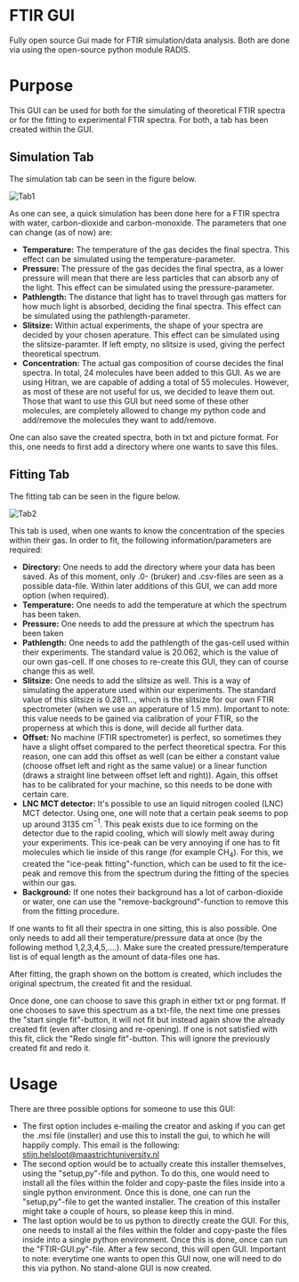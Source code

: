 # FTIR GUI
Fully open source Gui made for FTIR simulation/data analysis. Both are done via using the open-source python module RADIS.

# Purpose
This GUI can be used for both for the simulating of theoretical FTIR spectra or for the fitting to experimental FTIR spectra. For both, a tab has been created within the GUI. 

## Simulation Tab
The simulation tab can be seen in the figure below.

![Tab1](https://github.com/StijnHelsl98t/GUI_FTIR/assets/133780753/ae29160f-8db5-4146-b377-2d4f056d9a5e)

As one can see, a quick simulation has been done here for a FTIR spectra with water, carbon-dioxide and carbon-monoxide. The parameters that one can change (as of now) are:
- **Temperature:** The temperature of the gas decides the final spectra. This effect can be simulated using the temperature-parameter.
- **Pressure:** The pressure of the gas decides the final spectra, as a lower pressure will mean that there are less particles that can absorb any of the light. This effect can be simulated using the pressure-parameter.
- **Pathlength:** The distance that light has to travel through gas matters for how much light is absorbed, deciding the final spectra. This effect can be simulated using the pathlength-parameter. 
- **Slitsize:** Within actual experiments, the shape of your spectra are decided by your chosen aperature. This effect can be simulated using the slitsize-paramter. If left empty, no slitsize is used, giving the perfect theoretical spectrum.
- **Concentration:** The actual gas composition of course decides the final spectra. In total, 24 molecules have been added to this GUI. As we are using Hitran, we are capable of adding a total of 55 molecules. However, as most of these are not useful for us, we decided to leave them out. Those that want to use this GUI but need some of these other molecules, are completely allowed to change my python code and add/remove the molecules they want to add/remove.

One can also save the created spectra, both in txt and picture format. For this, one needs to first add a directory where one wants to save this files.

## Fitting Tab
The fitting tab can be seen in the figure below.

![Tab2](https://github.com/StijnHelsl98t/GUI_FTIR/assets/133780753/2adb9b76-8dec-47ff-af3f-f9f60636fd79)

This tab is used, when one wants to know the concentration of the species within their gas. In order to fit, the following information/parameters are required:
- **Directory:** One needs to add the directory where your data has been saved. As of this moment, only .0- (bruker) and .csv-files are seen as a possible data-file. Within later additions of this GUI, we can add more option (when required).
- **Temperature:** One needs to add the temperature at which the spectrum has been taken.
- **Pressure:** One needs to add the pressure at which the spectrum has been taken
- **Pathlength:** One needs to add the pathlength of the gas-cell used within their experiments. The standard value is 20.062, which is the value of our own gas-cell. If one choses to re-create this GUI, they can of course change this as well.
- **Slitsize:** One needs to add the slitsize as well. This is a way of simulating the apperature used within our experiments. The standard value of this slitsize is 0.2811..., which is the slitsize for our own FTIR spectrometer (when we use an apperature of 1.5 mm). Important to note: this value needs to be gained via calibration of your FTIR, so the properness at which this is done, will decide all further data.
- **Offset:** No machine (FTIR spectrometer) is perfect, so sometimes they have a slight offset compared to the perfect theoretical spectra. For this reason, one can add this offset as well (can be either a constant value (choose offset left and right as the same value) or a linear function (draws a straight line between offset left and right)). Again, this offset has to be calibrated for your machine, so this needs to be done with certain care.
- **LNC MCT detector:** It's possible to use an liquid nitrogen cooled (LNC) MCT detector. Using one, one will note that a certain peak seems to pop up around 3135 cm$^{-1}$. This peak exists due to ice forming on the detector due to the rapid cooling, which will slowly melt away during your experiments. This ice-peak can be very annoying if one has to fit molecules which lie inside of this range (for example CH$_{4}$). For this, we created the "ice-peak fitting"-function, which can be used to fit the ice-peak and remove this from the spectrum during the fitting of the species within our gas.
- **Background:** If one notes their background has a lot of carbon-dioxide or water, one can use the "remove-background"-function to remove this from the fitting procedure.

If one wants to fit all their spectra in one sitting, this is also possible. One only needs to add all their temperature/pressure data at once (by the following method 1,2,3,4,5,....). Make sure the created pressure/temperature list is of equal length as the amount of data-files one has.

After fitting, the graph shown on the bottom is created, which includes the original spectrum, the created fit and the residual.

Once done, one can choose to save this graph in either txt or png format. If one chooses to save this spectrum as a txt-file, the next time one presses the "start single fit"-button, it will not fit but instead again show the already created fit (even after closing and re-opening). If one is not satisfied with this fit, click the "Redo single fit"-button. This will ignore the previously created fit and redo it.

# Usage
There are three possible options for someone to use this GUI:
- The first option includes e-mailing the creator and asking if you can get the .msi file (installer) and use this to install the gui, to which he will happily comply. This email is the following: stijn.helsloot@maastrichtuniversity.nl
- The second option would be to actually create this installer themselves, using the "setup,py"-file and python. To do this, one would need to install all the files within the folder and copy-paste the files inside into a single python environment. Once this is done, one can run the "setup,py"-file to get the wanted installer. The creation of this installer might take a couple of hours, so please keep this in mind.
-  The last option would be to us python to directly create the GUI. For this, one needs to install al the files within the folder and copy-paste the files inside into a single python environment. Once this is done, once can run the "FTIR-GUI.py"-file. After a few second, this will open GUI. Important to note: everytime one wants to open this GUI now, one will need to do this via python. No stand-alone GUI is now created.


